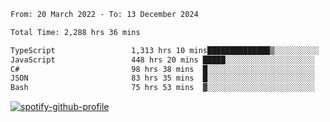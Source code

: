 <!--START_SECTION:waka-->

```txt
From: 20 March 2022 - To: 13 December 2024

Total Time: 2,288 hrs 36 mins

TypeScript                 1,313 hrs 10 mins██████████████▒░░░░░░░░░░   57.38 %
JavaScript                 448 hrs 20 mins █████░░░░░░░░░░░░░░░░░░░░   19.59 %
C#                         98 hrs 38 mins  █░░░░░░░░░░░░░░░░░░░░░░░░   04.31 %
JSON                       83 hrs 35 mins  █░░░░░░░░░░░░░░░░░░░░░░░░   03.65 %
Bash                       75 hrs 53 mins  ▓░░░░░░░░░░░░░░░░░░░░░░░░   03.32 %
```

<!--END_SECTION:waka-->
[![spotify-github-profile](https://spotify-github-profile.vercel.app/api/view?uid=c00zprrvy9xiloa9qnco3hmng&cover_image=true&theme=novatorem&show_offline=false&background_color=121212&bar_color=53b14f&bar_color_cover=false)](https://spotify-github-profile.vercel.app/api/view?uid=c00zprrvy9xiloa9qnco3hmng&redirect=true)



